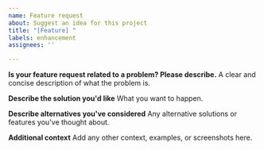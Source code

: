 ```yaml
---
name: Feature request
about: Suggest an idea for this project
title: "[Feature] "
labels: enhancement
assignees: ''

---
```


**Is your feature request related to a problem? Please describe.**
A clear and concise description of what the problem is.

**Describe the solution you'd like**
What you want to happen.

**Describe alternatives you've considered**
Any alternative solutions or features you've thought about.

**Additional context**
Add any other context, examples, or screenshots here.